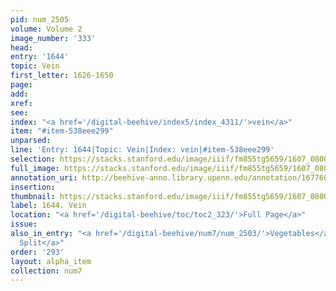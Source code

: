 ```yaml
---
pid: num_2505
volume: Volume 2
image_number: '333'
head:
entry: '1644'
topic: Vein
first_letter: 1626-1650
page:
add:
xref:
see:
index: "<a href='/digital-beehive/index5/index_4311/'>vein</a>"
item: "#item-538eee299"
unparsed:
line: 'Entry: 1644|Topic: Vein|Index: vein|#item-538eee299'
selection: https://stacks.stanford.edu/image/iiif/fm855tg5659/1607_0800/397,3643,2839,302/full/0/default.jpg
full_image: https://stacks.stanford.edu/image/iiif/fm855tg5659/1607_0800/full/full/0/default.jpg
annotation_uri: http://beehive-anno.library.upenn.edu/annotation/1677602984850
insertion:
thumbnail: https://stacks.stanford.edu/image/iiif/fm855tg5659/1607_0800/397,3643,600,180/250,/0/default.jpg
label: 1644. Vein
location: "<a href='/digital-beehive/toc/toc2_323/'>Full Page</a>"
issue:
also_in_entry: "<a href='/digital-beehive/num7/num_2503/'>Vegetables</a>|<a href='/digital-beehive/num7/num_2504/'>To
  Split</a>"
order: '293'
layout: alpha_item
collection: num7
---
```

